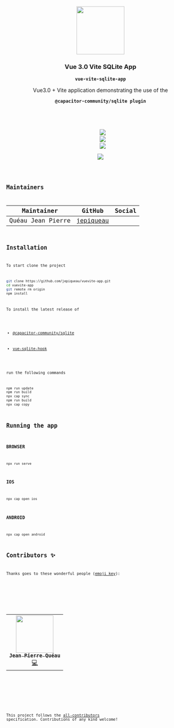 <p align="center"><br><img src="https://avatars3.githubusercontent.com/u/16580653?v=4" width="128" height="128" /></p>

<h3 align="center">Vue 3.0 Vite SQLite App</h3>
<p align="center"><strong><code>vue-vite-sqlite-app</code></strong></p>
<p align="center">Vue3.0 + Vite application demonstrating the use of the</p>
<p align="center"><strong><code>@capacitor-community/sqlite plugin<code></strong></p>
<br>
<p align="center">
  <img src="https://img.shields.io/maintenance/yes/2021?style=flat-square" />
  <a href="https://github.com/jepiqueau/vuevite-app"><img src="https://img.shields.io/github/license/jepiqueau/vuevite-app?style=flat-square" /></a>
  <a href="https://github.com/jepiqueau/vuevite-app"><img src="https://img.shields.io/github/package-json/v/jepiqueau/vuevite-app?style=flat-square" /></a>
<!-- ALL-CONTRIBUTORS-BADGE:START - Do not remove or modify this section -->
<a href="#contributors-"><img src="https://img.shields.io/badge/all%20contributors-1-orange?style=flat-square" /></a>
<!-- ALL-CONTRIBUTORS-BADGE:END -->
</p>

## Maintainers

| Maintainer        | GitHub                                    | Social |
| ----------------- | ----------------------------------------- | ------ |
| Quéau Jean Pierre | [jepiqueau](https://github.com/jepiqueau) |        |




## Installation

To start clone the project
```bash
git clone https://github.com/jepiqueau/vuevite-app.git 
cd vuevite-app
git remote rm origin
npm install
```


To install the latest release of 

 - [@capacitor-community/sqlite](https://github.com/capacitor-community/sqlite)

 - [vue-sqlite-hook](https://www.npmjs.com/package/vue-sqlite-hook)

run the following commands

```bash
npm run update
npm run build
npx cap sync
npm run build
npx cap copy
```

## Running the app

### BROWSER

```
npx run serve
```

### IOS

```
npx cap open ios
```

### ANDROID

```
npx cap open android
```

## Contributors ✨

Thanks goes to these wonderful people ([emoji key](https://allcontributors.org/docs/en/emoji-key)):

<!-- ALL-CONTRIBUTORS-LIST:START - Do not remove or modify this section -->
<!-- prettier-ignore-start -->
<!-- markdownlint-disable -->
<table>
  <tr>
    <td align="center"><a href="https://github.com/jepiqueau"><img src="https://avatars3.githubusercontent.com/u/16580653?v=4" width="100px;" alt=""/><br /><sub><b>Jean Pierre Quéau</b></sub></a><br /><a href="https://github.com/jepiqueau/vuevite-app/commits?author=jepiqueau" title="Code">💻</a></td>
  </tr>
</table>

<!-- markdownlint-enable -->
<!-- prettier-ignore-end -->

<!-- ALL-CONTRIBUTORS-LIST:END -->

This project follows the [all-contributors](https://github.com/all-contributors/all-contributors) specification. Contributions of any kind welcome!

